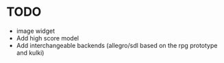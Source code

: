 TODO
====
- image widget
- Add high score model
- Add interchangeable backends (allegro/sdl based on the rpg prototype and kulki)

